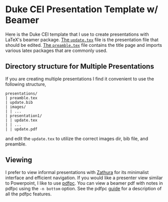 # Duke CEI Presentation Template w/ Beamer

Here is the Duke CEI template that I use to create presentations with LaTeX's
beamer package. [The `update.tex`](update.tex) file is the presentation file
that should be edited. [The `preamble.tex`](preamble.tex) file contains the
title page and imports various latex packages that are commonly used.

## Directory structure for Multiple Presentations
If you are creating multiple presentations I find it convenient to use the
following structure,
```
presentations/
| preamble.tex
| update.bib
| images/
| | ...
| presentation1/
| | update.tex
| | ...
| | update.pdf
```
and edit the `update.tex` to utilize the correct images dir, bib file, and
preamble.

## Viewing
I prefer to view informal presentations with
[Zathura](https://pwmt.org/projects/zathura/) for its minimalist interface and
efficient navigation. If you would like a presenter view similar to Powerpoint,
I like to use [pdfpc](https://pdfpc.github.io/). You can view a beamer pdf with
notes in pdfpc using the `-n bottom` option. See the pdfpc
[guide](https://github.com/pdfpc/pdfpc/releases/latest/download/pdfpc-demo.pdf)
for a description of all the pdfpc features.
